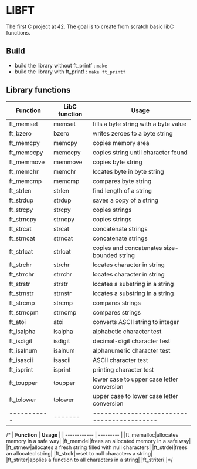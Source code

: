 # LIBFT

The first C project at 42. The goal is to create from scratch basic libC functions.

## Build

- build the library without ft_printf :
	`make`
- build the library with ft_printf :
	`make ft_printf`

## Library functions

| **Function** | **LibC function** | **Usage** |
| ------------ | ----------------- | --------- |
|ft\_memset|memset|fills a byte string with a byte value|
|ft\_bzero|bzero|writes zeroes to a byte string|
|ft\_memcpy|memcpy|copies memory area|
|ft\_memccpy|memccpy|copies string until character found|
|ft\_memmove|memmove|copies byte string|
|ft\_memchr|memchr|locates byte in byte string|
|ft\_memcmp|memcmp|compares byte string|
|ft\_strlen|strlen|find length of a string|
|ft\_strdup|strdup|saves a copy of a string|
|ft\_strcpy|strcpy|copies strings|
|ft\_strncpy|strncpy|copies strings|
|ft\_strcat|strcat|concatenate strings|
|ft\_strncat|strncat|concatenate strings|
|ft\_strlcat|strlcat|copies and concatenates size-bounded string|
|ft\_strchr|strchr|locates character in string|
|ft\_strrchr|strrchr|locates character in string|
|ft\_strstr|strstr|locates a substring in a string|
|ft\_strnstr|strnstr|locates a substring in a string|
|ft\_strcmp|strcmp|compares strings|
|ft\_strncpm|strncmp|compares strings|
|ft\_atoi|atoi|converts ASCII string to integer|
|ft\_isalpha|isalpha|alphabetic character test|
|ft\_isdigit|isdigit|decimal-digit character test|
|ft\_isalnum|isalnum|alphanumeric character test|
|ft\_isascii|isascii|ASCII character test|
|ft\_isprint|isprint|printing character test|
|ft\_toupper|toupper|lower case to upper case letter conversion|
|ft\_tolower|tolower|upper case to lower case letter conversion|
|-----------|-------|------------------------------------------|
/*
| **Function** | **Usage** |
| ------------ | --------- |
|ft\_memalloc|allocates memory in a safe way|
|ft\_memdel|frees an allocated memory in a safe way|
|ft\_strnew|allocates a fresh string filled with null characters|
|ft\_strdel|frees an allocated string|
|ft\_strclr|reset to null characters a string|
|ft\_striter|applies a function to all characters in a string|
|ft\_striteri||*/
